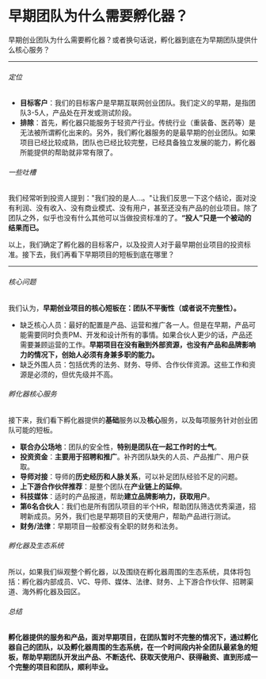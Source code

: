# 早期团队为什么需要孵化器？

早期创业团队为什么需要孵化器？或者换句话说，孵化器到底在为早期团队提供什么核心服务？

---

###### 定位
- **目标客户**：我们的目标客户是早期互联网创业团队。我们定义的早期，是指团队3-5人，产品处在开发或测试阶段。
- **排除**：首先，孵化器只能服务于轻资产行业。传统行业（重装备、医药等）是无法被所谓孵化出来的。另外，我们孵化器服务的是最早期的创业团队。如果项目已经比较成熟，团队也已经比较完整，已经具备独立发展的能力，孵化器所能提供的帮助就非常有限了。

###### 一些吐槽
我们经常听到投资人提到："我们投的是人…。"让我们反思一下这个结论，面对没有利润、没有收入、没有商业模式、没有用户，甚至还没有产品的创业项目。除了团队之外，似乎也没有什么其他可以当做投资标准的了。**“投人”只是一个被动的结果而已。**

以上，我们确定了孵化器的目标客户，以及投资人对于最早期创业项目的投资标准。接下去，我们再看下早期项目的短板到底在哪里？

---

###### 核心问题
我们认为，**早期创业项目的核心短板在：团队不平衡性（或者说不完整性）。**

- 缺乏核心人员：最好的配置是产品、运营和推广各一人。但是在早期，产品可能需要同时负责PM、开发和设计所有的事情。如果合伙人更少的话，产品还需要兼顾运营的工作。**早期项目在没有融到外部资源，也没有产品和品牌影响力的情况下，创始人必须有身兼多职的能力。**
- 缺乏外围人员：包括优秀的法务、财务、导师、合作伙伴资源。这些工作和资源是必须的，但优先级并不高。

###### 孵化器核心服务
接下来，我们看下孵化器提供的**基础**服务以及**核心**服务，以及每项服务针对创业团队可能的短板。
- **联合办公场地**：团队的安全性，**特别是团队在一起工作时的士气**。
- **投资资金**：**主要用于招聘和推广**。补齐团队缺失的人员、产品推广、用户获取。
- **导师对接**：导师的**历史经历和人脉关系**，可以补足团队经验不足的问题。
- **上下游合作伙伴推荐**：是整个团队在**产业链上的延伸**。
- **科技媒体**：适时的产品报道，帮助**建立品牌影响力，获取用户**。
- **第6名合伙人**：我们也是所有团队项目的半个HR，帮助团队筛选优秀渠道，招聘新成员。另外，我们也是早期项目的天使用户，帮助产品进行测试。
- **财务/法律**：早期项目一般都没有全职的财务和法务。

###### 孵化器及生态系统
所以，如果我们纵观整个孵化器，以及围绕在孵化器周围的生态系统，具体将包括：孵化器内部成员、VC、导师、媒体、法律、财务、上下游合作伙伴、招聘渠道、海外孵化器及园区。

###### 总结
**孵化器提供的服务和产品，面对早期项目，在团队暂时不完整的情况下，通过孵化器自己的团队，以及孵化器周围的生态系统，在一个时间段内补全团队最紧急的短板，帮助早期团队开发出产品、不断迭代、获取天使用户、获得融资、直到形成一个完整的项目和团队，顺利毕业。**
